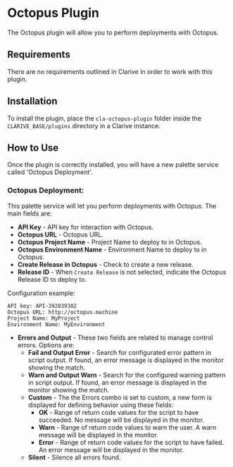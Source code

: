 # Octopus Plugin

The Octopus plugin will allow you to perform deployments with Octopus.

## Requirements

There are no requirements outlined in Clarive in order to work with this plugin.

## Installation

To install the plugin, place the `cla-octopus-plugin` folder inside the `CLARIVE_BASE/plugins`
directory in a Clarive instance.

## How to Use

Once the plugin is correctly installed, you will have a new palette service called 'Octopus Deployment'.

### Octopus Deployment:

This palette service will let you perform deployments with Octopus.
The main fields are:

- **API Key** - API key for interaction with Octopus.
- **Octopus URL** - Octopus URL. 
- **Octopus Project Name** - Project Name to deploy to in Octopus.
- **Octopus Environment Name** - Environment Name to deploy to in Octopus.
- **Create Release in Octopus** - Check to create a new release.
- **Release ID** - When `Create Release` is not selected, indicate the Octopus Release ID to deploy to.

Configuration example:

    API key: API-392839302
    Octopus URL: http://octopus.machine
    Project Name: MyProject
    Environment Name: MyEnvironment

- **Errors and Output** - These two fields are related to manage control errors. Options are:
   - **Fail and Output Error** - Search for configurated error pattern in script output. If found, an error message is displayed in the monitor showing the match.
   - **Warn and Output Warn** - Search for the configured warning pattern in script output. If found, an error message is displayed in the monitor showing the match.
   - **Custom** - The the Errors combo is set to custom, a new form is displayed for defining behavior using these fields:
      - **OK** - Range of return code values for the script to have succeeded. No message will be displayed in the monitor.
      - **Warn** - Range of return code values to warn the user. A warn message will be displayed in the monitor.
      - **Error** - Range of return code values for the script to have failed. An error message will be displayed in the monitor.
   - **Silent** - Silence all errors found.
